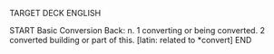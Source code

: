 TARGET DECK
ENGLISH

START
Basic
Conversion
Back: n. 1 converting or being converted. 2 converted building or part of this. [latin: related to *convert]
END
